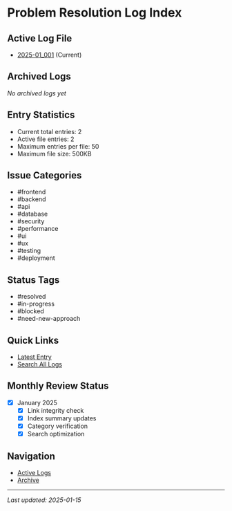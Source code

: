 # Problem Resolution Log Index

## Active Log File
- [2025-01_001](active/problemresolvelog_2025-01_001.md) (Current)

## Archived Logs
*No archived logs yet*

## Entry Statistics
- Current total entries: 2
- Active file entries: 2
- Maximum entries per file: 50
- Maximum file size: 500KB

## Issue Categories
- #frontend
- #backend
- #api
- #database
- #security
- #performance
- #ui
- #ux
- #testing
- #deployment

## Status Tags
- #resolved
- #in-progress
- #blocked
- #need-new-approach

## Quick Links
- [Latest Entry](active/problemresolvelog_2025-01_001.md)
- [Search All Logs](archive/)

## Monthly Review Status
- [x] January 2025
  - [x] Link integrity check
  - [x] Index summary updates
  - [x] Category verification
  - [x] Search optimization

## Navigation
- [Active Logs](active/)
- [Archive](archive/)

---
*Last updated: 2025-01-15*
